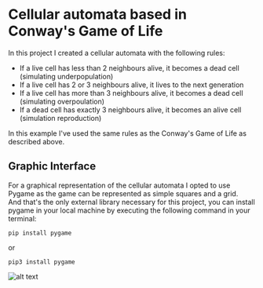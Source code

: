 # Cellular automata based in Conway's Game of Life
In this project I created a cellular automata with the following rules:
- If a live cell has less than 2 neighbours alive, it becomes a dead cell (simulating underpopulation)
- If a live cell has 2 or 3 neighbours alive, it lives to the next generation
- If a live cell has more than 3 neighbours alive, it becomes a dead cell (simulating overpoulation)
- If a dead cell has exactly 3 neighbours alive, it becomes an alive cell (simulation reproduction)

In this example I've used the same rules as the Conway's Game of Life as described above.

## Graphic Interface

For a graphical representation of the cellular automata I opted to use Pygame as the game can be represented as simple squares and a grid.\
And that's the only external library necessary for this project, you can install pygame in your local machine by executing the following command in your terminal:

```
pip install pygame
```
or
```
pip3 install pygame
```
![alt text](https://github.com/YuriAikau/Celular_Automata/new/main/images/test.gif)
